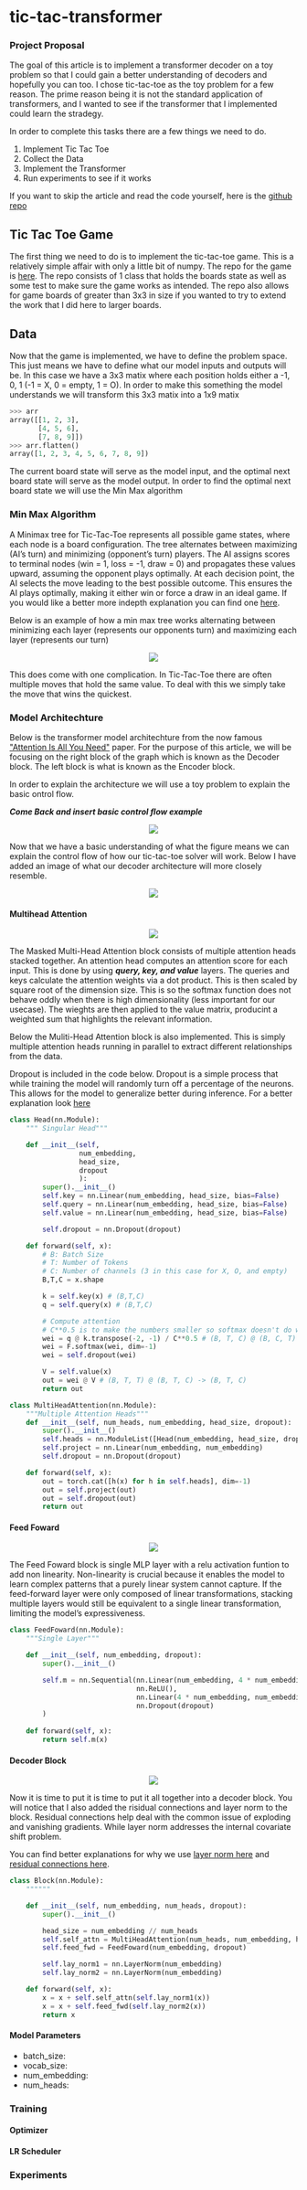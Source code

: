 # tic-tac-transformer

### Project Proposal
The goal of this article is to implement a transformer decoder on a toy problem so that I could gain a better understanding of decoders and hopefully you can too. I chose tic-tac-toe as the toy problem for a few reason. The prime reason being it is not the standard application of transformers, and I wanted to see if the transformer that I implemented could learn the stradegy.

In order to complete this tasks there are a few things we need to do.
1. Implement Tic Tac Toe
2. Collect the Data
3. Implement the Transformer
4. Run experiments to see if it works

If you want to skip the article and read the code yourself, here is the [github repo](https://github.com/mullisd1/tic-tac-transformer)

## Tic Tac Toe Game

The first thing we need to do is to implement the tic-tac-toe game. This is a relatively simple affair with only a little bit of numpy. The repo for the game is [here](https://github.com/mullisd1/tic-tac-toe). The repo consists of 1 class that holds the boards state as well as some test to make sure the game works as intended. The repo also allows for game boards of greater than 3x3 in size if you wanted to try to extend the work that I did here to larger boards.

## Data
Now that the game is implemented, we have to define the problem space. This just means we have to define what our model inputs and outputs will be. In this case we have a 3x3 matix where each position holds either a -1, 0, 1 (-1 = X, 0 = empty, 1 = O). In order to make this something the model understands we will transform this 3x3 matix into a 1x9 matix

``` python
>>> arr
array([[1, 2, 3],
       [4, 5, 6],
       [7, 8, 9]])
>>> arr.flatten()
array([1, 2, 3, 4, 5, 6, 7, 8, 9])
```

The current board state will serve as the model input, and the optimal next board state will serve as the model output. In order to find the optimal next board state we will use the Min Max algorithm

### Min Max Algorithm

A Minimax tree for Tic-Tac-Toe represents all possible game states, where each node is a board configuration. The tree alternates between maximizing (AI’s turn) and minimizing (opponent’s turn) players. The AI assigns scores to terminal nodes (win = 1, loss = -1, draw = 0) and propagates these values upward, assuming the opponent plays optimally. At each decision point, the AI selects the move leading to the best possible outcome. This ensures the AI plays optimally, making it either win or force a draw in an ideal game. If you would like a better more indepth explanation you can find one [here](https://philippmuens.com/minimax-and-mcts). 

Below is an example of how a min max tree works alternating between minimizing each layer (represents our opponents turn) and maximizing each layer (represents our turn)

<div style="text-align:center"><img src="https://philippmuens.com/assets/blog/minimax-and-mcts/chess-minimax-6.png" /></div>

This does come with one complication. In Tic-Tac-Toe there are often multiple moves that hold the same value. To deal with this we simply take the move that wins the quickest.

### Model Architechture

Below is the transformer model architechture from the now famous ["Attention Is All You Need"](https://arxiv.org/pdf/1706.03762) paper. For the purpose of this article, we will be focusing on the right block of the graph which is known as the Decoder block. The left block is what is known as the Encoder block.

In order to explain the architecture we will use a toy problem to explain the basic ontrol flow.

***Come Back and insert basic control flow example***

<div style="text-align:center"><img src="./references/imgs/all_you_need_is_attention_full.png" /></div>

Now that we have a basic understanding of what the figure means we can explain the control flow of how our tic-tac-toe solver will work. Below I have added an image of what our decoder architecture will more closely resemble.

<div style="text-align:center"><img src="./references/imgs/all_you_need_is_attention_decoder_block_no_cross.png" /></div>

#### Multihead Attention

<div style="text-align:center"><img src="./references/imgs/all_you_need_is_attention_multihead_attention.png" /></div>

The Masked Multi-Head Attention block consists of multiple attention heads stacked together. An attention head computes an attention score for each input. This is done by using ***query, key, and value*** layers. The queries and keys calculate the attention weights via a dot product. This is then scaled by square root of the dimension size. This is so the softmax function does not behave oddly when there is high dimensionality (less important for our usecase). The wieghts are then applied to the value matrix, producint a weighted sum that highlights the relevant information.

Below the Muliti-Head Attention block is also implemented. This is simply multiple attention heads running in parallel to extract different relationships from the data.

Dropout is included in the code below. Dropout is a simple process that while training the model will randomly turn off a percentage of the neurons. This allows for the model to generalize better during inference. For a better explanation look [here](https://towardsdatascience.com/dropout-in-neural-networks-47a162d621d9/)

```python
class Head(nn.Module):
    """ Singular Head"""

    def __init__(self,
                 num_embedding,
                 head_size,
                 dropout
                 ):
        super().__init__()
        self.key = nn.Linear(num_embedding, head_size, bias=False)
        self.query = nn.Linear(num_embedding, head_size, bias=False)
        self.value = nn.Linear(num_embedding, head_size, bias=False)

        self.dropout = nn.Dropout(dropout)

    def forward(self, x):
        # B: Batch Size
        # T: Number of Tokens
        # C: Number of channels (3 in this case for X, O, and empty)
        B,T,C = x.shape

        k = self.key(x) # (B,T,C)
        q = self.query(x) # (B,T,C)

        # Compute attention
        # C**0.5 is to make the numbers smaller so softmax doesn't do weird things
        wei = q @ k.transpose(-2, -1) / C**0.5 # (B, T, C) @ (B, C, T) -> (B, T, T)
        wei = F.softmax(wei, dim=-1)
        wei = self.dropout(wei)

        V = self.value(x)
        out = wei @ V # (B, T, T) @ (B, T, C) -> (B, T, C)
        return out
```
``` python
class MultiHeadAttention(nn.Module):
    """Multiple Attention Heads"""
    def __init__(self, num_heads, num_embedding, head_size, dropout):
        super().__init__()
        self.heads = nn.ModuleList([Head(num_embedding, head_size, dropout) for i in range(num_heads)])
        self.project = nn.Linear(num_embedding, num_embedding)                  # Projection layer for gettting back into the residual pathway
        self.dropout = nn.Dropout(dropout)

    def forward(self, x):
        out = torch.cat([h(x) for h in self.heads], dim=-1)
        out = self.project(out)
        out = self.dropout(out)
        return out
```


#### Feed Foward
<div style="text-align:center"><img src="./references/imgs/all_you_need_is_attention_feed_foward.png" /></div>

The Feed Foward block is single MLP layer with a relu activation funtion to add non linearity. Non-linearity is crucial because it enables the model to learn complex patterns that a purely linear system cannot capture. If the feed-forward layer were only composed of linear transformations, stacking multiple layers would still be equivalent to a single linear transformation, limiting the model’s expressiveness.

```python
class FeedFoward(nn.Module):
    """Single Layer"""

    def __init__(self, num_embedding, dropout):
        super().__init__()

        self.m = nn.Sequential(nn.Linear(num_embedding, 4 * num_embedding), # 4* because they did it in the paper
                               nn.ReLU(),
                               nn.Linear(4 * num_embedding, num_embedding), # Projection layer for gettting back into the residual pathway
                               nn.Dropout(dropout)
        )
    
    def forward(self, x):
        return self.m(x)
```

#### Decoder Block

<div style="text-align:center"><img src="./references/imgs/all_you_need_is_attention_decoder_block_no_cross.png" /></div>

Now it is time to put it is time to put it all together into a decoder block. You will notice that I also added the risidual connections and layer norm to the block. Residual connections help deal with the common issue of exploding and vanishing gradients. While layer norm addresses the internal covariate shift problem.

You can find better explanations for why we use [layer norm here](https://medium.com/@sujathamudadla1213/layer-normalization-48ee115a14a4) and [residual connections here](https://medium.com/towards-data-science/what-is-residual-connection-efb07cab0d55).

```python
class Block(nn.Module):
    """"""

    def __init__(self, num_embedding, num_heads, dropout):
        super().__init__()

        head_size = num_embedding // num_heads
        self.self_attn = MultiHeadAttention(num_heads, num_embedding, head_size, dropout)
        self.feed_fwd = FeedFoward(num_embedding, dropout)

        self.lay_norm1 = nn.LayerNorm(num_embedding)
        self.lay_norm2 = nn.LayerNorm(num_embedding)

    def forward(self, x):
        x = x + self.self_attn(self.lay_norm1(x))
        x = x + self.feed_fwd(self.lay_norm2(x))
        return x
```


#### Model Parameters
- batch_size:
- vocab_size:
- num_embedding:
- num_heads:


### Training

#### Optimizer
#### LR Scheduler


### Experiments
